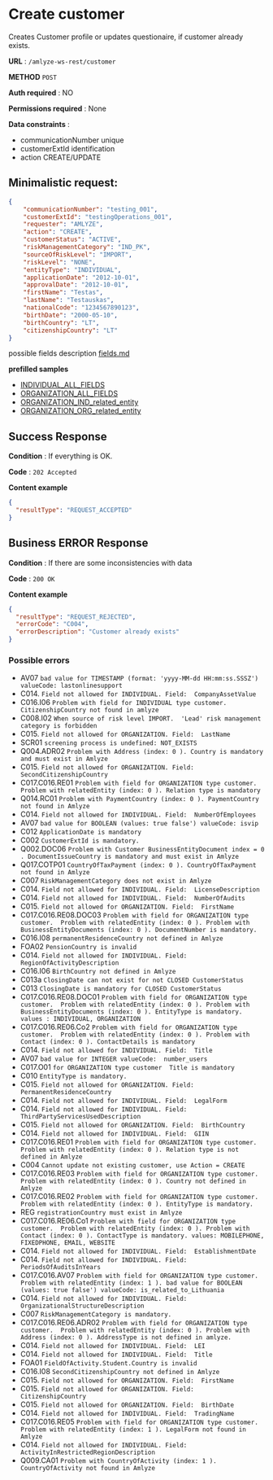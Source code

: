 # Create customer

Creates Customer profile or updates questionaire, if customer already exists. 

**URL** : `/amlyze-ws-rest/customer`

**METHOD**  `POST`

**Auth required** : NO

**Permissions required** : None

**Data constraints** : 

* communicationNumber unique
* customerExtId  identification
* action CREATE/UPDATE 

## Minimalistic request:

```json
{
	"communicationNumber": "testing_001",
	"customerExtId": "testingOperations_001",
	"requester": "AMLYZE",
	"action": "CREATE",
	"customerStatus": "ACTIVE",
	"riskManagementCategory": "IND_PK",
	"sourceOfRiskLevel": "IMPORT",
	"riskLevel": "NONE",
	"entityType": "INDIVIDUAL",
	"applicationDate": "2012-10-01",
	"approvalDate": "2012-10-01",
	"firstName": "Testas",
	"lastName": "Testauskas",
	"nationalCode": "1234567890123",
	"birthDate": "2000-05-10",
	"birthCountry": "LT",
	"citizenshipCountry": "LT"
}
```

possible fields description
[fields.md](fields.md)

**prefilled samples**
* [INDIVIDUAL_ALL_FIELDS](samples%2Fcustomer%2FCustomer_individual_full.json)
* [ORGANIZATION_ALL_FIELDS](samples%2Fcustomer%2FCustomer_Organization_full.json)
* [ORGANIZATION_IND_related_entity](samples%2Fcustomer%2Fcustomer_import_org_indRE.json)
* [ORGANIZATION_ORG_related_entity](samples%2Fcustomer%2Fcustomer_import_org_orgRE.json)



## Success Response

**Condition** : If everything is OK.

**Code** : `202 Accepted`

**Content example**

```json
{
  "resultType": "REQUEST_ACCEPTED"
}
```

## Business ERROR Response

**Condition** : If there are some inconsistencies with data

**Code** : `200 OK`

**Content example**
```json
{
  "resultType": "REQUEST_REJECTED",
  "errorCode": "C004",
  "errorDescription": "Customer already exists"
}
```

### Possible errors

* AV07                         `bad value for TIMESTAMP (format: 'yyyy-MM-dd HH:mm:ss.SSSZ') valueCode: lastonlinesupport`
* C014.                        `Field not allowed for INDIVIDUAL. Field:  CompanyAssetValue`
* C016.I06                     `Problem with field for INDIVIDUAL type customer.  CitizenshipCountry not found in amlyze`
* C008.I02                     `When source of risk level IMPORT.  'Lead' risk management category is forbidden`
* C015.                        `Field not allowed for ORGANIZATION. Field:  LastName`
* SCR01                        `screening process is undefined: NOT_EXISTS`
* Q004.ADR02                   `Problem with Address (index: 0 ). Country is mandatory and must exist in Amlyze`
* C015.                        `Field not allowed for ORGANIZATION. Field:  SecondCitizenshipCountry`
* C017.C016.RE01               `Problem with field for ORGANIZATION type customer.  Problem with relatedEntity (index: 0 ). Relation type is mandatory`
* Q014.RC01                    `Problem with PaymentCountry (index: 0 ). PaymentCountry not found in Amlyze`
* C014.                        `Field not allowed for INDIVIDUAL. Field:  NumberOfEmployees`
* AV07                         `bad value for BOOLEAN (values: true false') valueCode: isvip`
* C012                         `ApplicationDate is mandatory`
* C002                         `CustomerExtId is mandatory.`
* Q002.DOC06                   `Problem with Customer BusinessEntityDocument index = 0 . DocumentIssueCountry is mandatory and must exist in Amlyze`
* Q017.COTP01                  `CountryOfTaxPayment (index: 0 ). CountryOfTaxPayment not found in Amlyze`
* C007                         `RiskManagementCategory does not exist in Amlyze`
* C014.                        `Field not allowed for INDIVIDUAL. Field:  LicenseDescription`
* C014.                        `Field not allowed for INDIVIDUAL. Field:  NumberOfAudits`
* C015.                        `Field not allowed for ORGANIZATION. Field:  FirstName`
* C017.C016.RE08.DOC03         `Problem with field for ORGANIZATION type customer.  Problem with relatedEntity (index: 0 ). Problem with BusinessEntityDocuments (index: 0 ). DocumentNumber is mandatory.`
* C016.I08                     `permanentResidenceCountry not defined in Amlyze`
* FOA02                        `PensionCountry is invalid`
* C014.                        `Field not allowed for INDIVIDUAL. Field:  RegionOfActivityDescription`
* C016.I06                     `BirthCountry not defined in Amlyze`
* C013a                        `ClosingDate can not exist for not CLOSED CustomerStatus`
* C013                         `ClosingDate is mandatory for CLOSED CustomerStatus`
* C017.C016.RE08.DOC01         `Problem with field for ORGANIZATION type customer.  Problem with relatedEntity (index: 0 ). Problem with BusinessEntityDocuments (index: 0 ). EntityType is mandatory. values : INDIVIDUAL, ORGANIZATION`
* C017.C016.RE06.Co2           `Problem with field for ORGANIZATION type customer.  Problem with relatedEntity (index: 0 ). Problem with Contact (index: 0 ). ContactDetails is mandatory`
* C014.                        `Field not allowed for INDIVIDUAL. Field:  Title`
* AV07                         `bad value for INTEGER valueCode:  number_users`
* C017.O01                     `for ORGANIZATION type customer  Title is mandatory`
* C010                         `EntityType is mandatory.`
* C015.                        `Field not allowed for ORGANIZATION. Field:  PermanentResidenceCountry`
* C014.                        `Field not allowed for INDIVIDUAL. Field:  LegalForm`
* C014.                        `Field not allowed for INDIVIDUAL. Field:  ThirdPartyServicesUsedDescription`
* C015.                        `Field not allowed for ORGANIZATION. Field:  BirthCountry`
* C014.                        `Field not allowed for INDIVIDUAL. Field:  GIIN`
* C017.C016.RE01               `Problem with field for ORGANIZATION type customer.  Problem with relatedEntity (index: 0 ). Relation type is not defined in Amlyze`
* C004                         `Cannot update not existing customer, use Action = CREATE`
* C017.C016.RE03               `Problem with field for ORGANIZATION type customer.  Problem with relatedEntity (index: 0 ). Country not defined in Amlyze`
* C017.C016.RE02               `Problem with field for ORGANIZATION type customer.  Problem with relatedEntity (index: 0 ). EntityType is mandatory.`
* REG                          `registrationCountry must exist in Amlyze`
* C017.C016.RE06.Co1           `Problem with field for ORGANIZATION type customer.  Problem with relatedEntity (index: 0 ). Problem with Contact (index: 0 ). ContactType is mandatory. values: MOBILEPHONE, FIXEDPHONE, EMAIL, WEBSITE`
* C014.                        `Field not allowed for INDIVIDUAL. Field:  EstablishmentDate`
* C014.                        `Field not allowed for INDIVIDUAL. Field:  PeriodsOfAuditsInYears`
* C017.C016.AV07               `Problem with field for ORGANIZATION type customer.  Problem with relatedEntity (index: 1 ). bad value for BOOLEAN (values: true false') valueCode: is_related_to_Lithuania`
* C014.                        `Field not allowed for INDIVIDUAL. Field:  OrganizationalStructureDescription`
* C007                         `RiskManagementCategory is mandatory.`
* C017.C016.RE06.ADR02         `Problem with field for ORGANIZATION type customer.  Problem with relatedEntity (index: 0 ). Problem with Address (index: 0 ). AddressType is not defined in amlyze.`
* C014.                        `Field not allowed for INDIVIDUAL. Field:  LEI`
* C014.                        `Field not allowed for INDIVIDUAL. Field:  Title`
* FOA01                        `FieldOfActivity.Student.Country is invalid`
* C016.I08                     `SecondCitizenshipCountry not defined in Amlyze`
* C015.                        `Field not allowed for ORGANIZATION. Field:  FirstName`
* C015.                        `Field not allowed for ORGANIZATION. Field:  CitizenshipCountry`
* C015.                        `Field not allowed for ORGANIZATION. Field:  BirthDate`
* C014.                        `Field not allowed for INDIVIDUAL. Field:  TradingName`
* C017.C016.RE05               `Problem with field for ORGANIZATION type customer.  Problem with relatedEntity (index: 1 ). LegalForm not found in Amlyze`
* C014.                        `Field not allowed for INDIVIDUAL. Field:  ActivityInRestrictedRegionDescription`
* Q009.CA01                    `Problem with CountryOfActivity (index: 1 ). CountryOfActivity not found in Amlyze`



